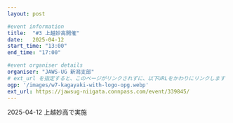 ```yaml
---
layout: post

#event information
title:  "#3 上越妙高開催"
date:   2025-04-12
start_time: "13:00"
end_time: "17:00"

#event organiser details
organiser: "JAWS-UG 新潟支部"
# ext_url を指定すると、このページがリンクされずに、以下URLをかわりにリンクします
ogp: '/images/w7-kagayaki-with-logo-opg.webp'
ext_url: https://jawsug-niigata.connpass.com/event/339845/
---
```


2025-04-12 上越妙高で実施